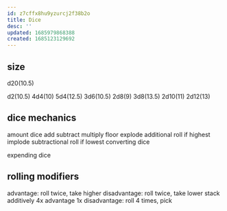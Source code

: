 ```yaml
---
id: z7cffx8hu9yzurcj2f38b2o
title: Dice
desc: ''
updated: 1685979868388
created: 1685123129692
---
```


## size
d20(10.5)

d2(10.5)
4d4(10) 5d4(12.5)
3d6(10.5)
2d8(9) 3d8(13.5)
2d10(11)
2d12(13)
## dice mechanics
amount dice
  add
  subtract
  multiply
  floor
  explode additional roll if highest
  implode subtractional roll if lowest
converting dice

expending dice

## rolling modifiers
advantage: roll twice, take higher
disadvantage: roll twice, take lower
  stack additively
  4x advantage 1x disadvantage: roll 4 times, pick